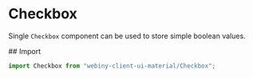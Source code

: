 # Checkbox
Single `Checkbox` component can be used to store simple boolean values.

## Import
```js
import Checkbox from "webiny-client-ui-material/Checkbox";
```